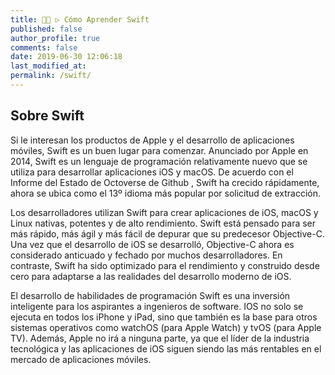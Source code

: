 ```yaml
---
title: 👨‍🚀 ▷ Cómo Aprender Swift
published: false
author_profile: true
comments: false
date: 2019-06-30 12:06:18
last_modified_at: 
permalink: /swift/
---
```


## Sobre Swift

Si le interesan los productos de Apple y el desarrollo de aplicaciones móviles, Swift es un buen lugar para comenzar. Anunciado por Apple en 2014, Swift es un lenguaje de programación relativamente nuevo que se utiliza para desarrollar aplicaciones iOS y macOS. De acuerdo con el Informe del Estado de Octoverse de Github , Swift ha crecido rápidamente, ahora se ubica como el 13º idioma más popular por solicitud de extracción.

Los desarrolladores utilizan Swift para crear aplicaciones de iOS, macOS y Linux nativas, potentes y de alto rendimiento. Swift está pensado para ser más rápido, más ágil y más fácil de depurar que su predecesor Objective-C. Una vez que el desarrollo de iOS se desarrolló, Objective-C ahora es considerado anticuado y fechado por muchos desarrolladores. En contraste, Swift ha sido optimizado para el rendimiento y construido desde cero para adaptarse a las realidades del desarrollo moderno de iOS.

El desarrollo de habilidades de programación Swift es una inversión inteligente para los aspirantes a ingenieros de software. IOS no solo se ejecuta en todos los iPhone y iPad, sino que también es la base para otros sistemas operativos como watchOS (para Apple Watch) y tvOS (para Apple TV). Además, Apple no irá a ninguna parte, ya que el líder de la industria tecnológica y las aplicaciones de iOS siguen siendo las más rentables en el mercado de aplicaciones móviles.